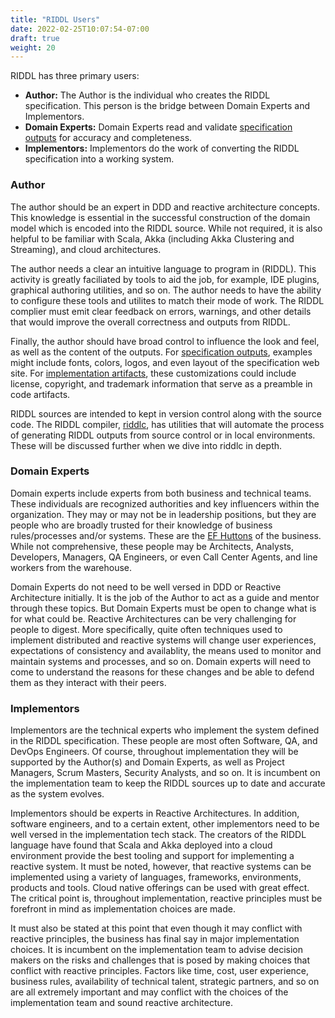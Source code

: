 ```yaml
---
title: "RIDDL Users"
date: 2022-02-25T10:07:54-07:00
draft: true
weight: 20
---
```


RIDDL has three primary users:
* **Author:** The Author is the individual who creates the RIDDL specification. This person is the bridge between Domain Experts and Implementors.
* **Domain Experts:** Domain Experts read and validate [specification outputs](../riddloutputs/) for accuracy and completeness.
* **Implementors:** Implementors do the work of converting the RIDDL specification into a working system.

### Author
The author should be an expert in DDD and reactive architecture concepts. This knowledge is essential in the successful construction of the domain model which is encoded into the RIDDL source. While not required, it is also helpful to be familiar with Scala, Akka (including Akka Clustering and Streaming), and cloud architectures.

The author needs a clear an intuitive language to program in (RIDDL). This activity is greatly faciliated by tools to aid the job, for example, IDE plugins, graphical authoring utilities, and so on. The author needs to have the ability to configure these tools and utilites to match their mode of work. The RIDDL complier must emit clear feedback on errors, warnings, and other details that would improve the overall correctness and outputs from RIDDL.  

Finally, the author should have broad control to influence the look and feel, as well as the content of the outputs. For [specification outputs](../riddloutputs/), examples might include fonts, colors, logos, and even layout of the specification web site. For [implementation artifacts](../riddloutputs/), these customizations could include license, copyright, and trademark information that serve as a preamble in code artifacts.

RIDDL sources are intended to kept in version control along with the source code. The RIDDL compiler, [riddlc](../essentialutitlies/riddlc/), has utilities that will automate the process of generating RIDDL outputs from source control or in local environments. These will be discussed further when we dive into riddlc in depth.

### Domain Experts
Domain experts include experts from both business and technical teams. These individuals are recognized authorities and key influencers within the organization. They may or may not be in leadership positions, but they are people who are broadly trusted for their knowledge of business rules/processes and/or systems. These are the [EF Huttons](https://www.youtube.com/watch?v=ByhYlY5WVvQ) of the business. While not comprehensive, these people may be Architects, Analysts, Developers, Managers, QA Engineers, or even Call Center Agents, and line workers from the warehouse.

Domain Experts do not need to be well versed in DDD or Reactive Architecture initially. It is the job of the Author to act as a guide and mentor through these topics. But Domain Experts must be open to change what is for what could be. Reactive Architectures can be very challenging for people to digest. More specifically, quite often techniques used to implement distributed and reactive systems will change user experiences, expectations of consistency and availablity, the means used to monitor and maintain systems and processes, and so on. Domain experts will need to come to understand the reasons for these changes and be able to defend them as they interact with their peers.

### Implementors
Implementors are the technical experts who implement the system defined in the RIDDL specification. These people are most often Software, QA, and DevOps Engineers. Of course, throughout implementation they will be supported by the Author(s) and Domain Experts, as well as Project Managers, Scrum Masters, Security Analysts, and so on. It is incumbent on the implementation team to keep the RIDDL sources up to date and accurate as the system evolves.

Implementors should be experts in Reactive Architectures. In addition, software engineers, and to a certain extent, other implementors need to be well versed in the implementation tech stack. The creators of the RIDDL language have found that Scala and Akka deployed into a cloud environment provide the best tooling and support for implementing a reactive system. It must be noted, however, that reactive systems can be implemented using a variety of languages, frameworks, environments, products and tools. Cloud native offerings can be used with great effect. The critical point is, throughout implementation, reactive principles must be forefront in mind as implementation choices are made. 

It must also be stated at this point that even though it may conflict with reactive principles, the business has final say in major implementation choices. It is incumbent on the implementation team to advise decision makers on the risks and challenges that is posed by making choices that conflict with reactive principles. Factors like time, cost, user experience, business rules, availability of technical talent, strategic partners, and so on are all extremely important and may conflict with the choices of the implementation team and sound reactive architecture.